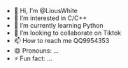 - 👋 Hi, I’m @LiousWhite
- 👀 I’m interested in C/C++
- 🌱 I’m currently learning Python
- 💞️ I’m looking to collaborate on Tiktok
- 📫 How to reach me QQ9954353
- 😄 Pronouns: ...
- ⚡ Fun fact: ...

<!---
LiousWhite/LiousWhite is a ✨ special ✨ repository because its `README.md` (this file) appears on your GitHub profile.
You can click the Preview link to take a look at your changes.
--->
